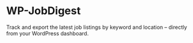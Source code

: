 # WP-JobDigest
Track and export the latest job listings by keyword and location – directly from your WordPress dashboard.
